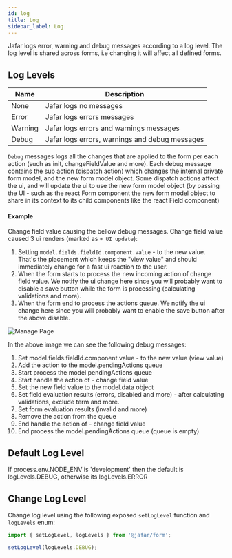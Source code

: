 ```yaml
---
id: log
title: Log
sidebar_label: Log
---
```


Jafar logs error, warning and debug messages according to a log level. The log level is shared across forms, i.e changing it will affect 
all defined forms.

## Log Levels

| Name          | Description |
| ------------- |-------------|
| None | Jafar logs no messages |
| Error | Jafar logs errors messages |
| Warning | Jafar logs errors and warnings messages |
| Debug | Jafar logs errors, warnings and debug messages |

`Debug` messages logs all the changes that are applied to the form per each action (such as init, changeFieldValue and more). Each debug message contains the sub action (dispatch action) which changes the internal private form model, and the new form model object. Some dispatch actions affect the ui, and will update the ui to use the new form model object (by passing the UI - such as the react Form component the new form model object to share in its context to its child components like the react Field component)

#### Example 

Change field value causing the bellow debug messages. Change field value caused 3 ui renders (marked as `+ UI update`):

1. Setting `model.fields.fieldId.component.value` - to the new value. That's the placement which keeps the "view value" and should immediately change for a fast ui reaction to the user.
1. When the form starts to process the new incoming action of change field value. We notify the ui change here since you will probably want to disable a save button while the form is processing (calculating validations and more).
1. When the form end to process the actions queue. We notify the ui change here since you will probably want to enable the save button after the above disable.

![Manage Page](assets/log-debug-v1.0.0.png)

In the above image we can see the following debug messages:

1. Set model.fields.fieldId.component.value - to the new value (view value)
1. Add the action to the model.pendingActions queue
1. Start process the model.pendingActions queue
1. Start handle the action of - change field value
1. Set the new field value to the model.data object
1. Set field evaluation results (errors, disabled and more) - after calculating validations, exclude term and more.
1. Set form evaluation results (invalid and more)
1. Remove the action from the queue
1. End handle the action of - change field value
1. End process the model.pendingActions queue (queue is empty)

## Default Log Level

If process.env.NODE_ENV is 'development' then the default is logLevels.DEBUG, otherwise its logLevels.ERROR

## Change Log Level

Change log level using the following exposed `setLogLevel` function and `logLevels` enum:

```javascript
import { setLogLevel, logLevels } from '@jafar/form';

setLogLevel(logLevels.DEBUG);
```
